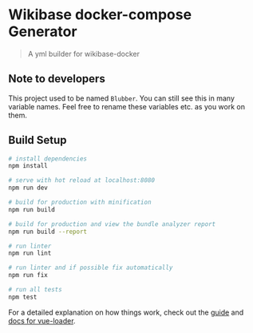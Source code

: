 # Wikibase docker-compose Generator

> A yml builder for wikibase-docker

## Note to developers

This project used to be named `Blubber`.
You can still see this in many variable names.
Feel free to rename these variables etc. as you work on them.

## Build Setup

``` bash
# install dependencies
npm install

# serve with hot reload at localhost:8080
npm run dev

# build for production with minification
npm run build

# build for production and view the bundle analyzer report
npm run build --report

# run linter
npm run lint

# run linter and if possible fix automatically
npm run fix

# run all tests
npm test
```

For a detailed explanation on how things work, check out the [guide](http://vuejs-templates.github.io/webpack/) and [docs for vue-loader](http://vuejs.github.io/vue-loader).
